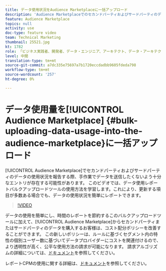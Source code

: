 ```yaml
---
title: データ使用状況をAudience Marketplaceに一括アップロード
description: 'Audience Marketplaceでのセカンドパーティおよびサードパーティのデータの使用状況を報告する際、手作業でデータを送信したくないよう十分なエントリが存在する可能性があります。 このビデオでは、データ使用レポートバルクアップロードツールの使用方法を学習します。これにより、更新する項目が多数ある場合でも、データの使用状況を簡単にレポートできます。 '
feature: Audience Marketplace
topics: null
activity: use
doc-type: feature video
team: Technical Marketing
thumbnail: 25521.jpg
kt: 1782
role: 「ビジネス実践者、開発者、データ・エンジニア、アーキテクト、データ・アーキテクト、管理者、リーダー」
level: 中間
translation-type: tm+mt
source-git-commit: a7dc335e75697a7b1720eccdadbb9605fdeda798
workflow-type: tm+mt
source-wordcount: '257'
ht-degree: 0%

---
```



# データ使用量を[!UICONTROL Audience Marketplace] {#bulk-uploading-data-usage-into-the-audience-marketplace}に一括アップロード

[!UICONTROL Audience Marketplace]でセカンドパーティおよびサードパーティのデータの使用状況を報告する際、手作業でデータを送信したくないよう十分なエントリが存在する可能性があります。 このビデオでは、データ使用レポートバルクアップロードツールの使用方法を学習します。これにより、更新する項目が多数ある場合でも、データの使用状況を簡単にレポートできます。

>[!VIDEO](https://video.tv.adobe.com/v/25521/?quality=12)

データの使用を簡単にし、時間のレポートを節約するこのバルクアップロードツールに加えて、[!UICONTROL Audience Marketplace]からセカンドパーティまたはサードパーティのデータを購入するお客様は、コスト配分ポリシーを改善することができます。 この新しいポリシーは、ルールに基づくセグメント内の特性の個別ユーザー数に基づいてデータプロバイダーにコストを関連付けるので、より透明性が高く、公平な使用方法の請求が可能になります。
請求アルゴリズムの詳細については、[ドキュメント](https://experiencecloud.adobe.com/resources/help/en_US/aam/marketplace_cpm_billing.html)を参照してください。

レポートCPMの使用に関する詳細は、[ドキュメント](https://experiencecloud.adobe.com/resources/help/en_US/aam/t_marketplace_report_cpm_usage.html)を参照してください。